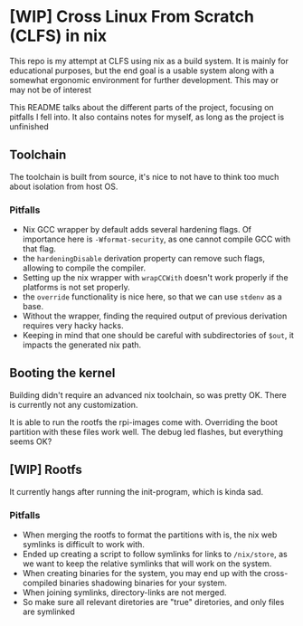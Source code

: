# [WIP] Cross Linux From Scratch (CLFS) in nix

This repo is my attempt at CLFS using nix as a build system.
It is mainly for educational purposes, but the end goal is a usable system along with a somewhat ergonomic environment for further development.
This may or may not be of interest

This README talks about the different parts of the project, focusing on pitfalls I fell into. It also contains notes for myself, as long as the project is unfinished

## Toolchain

The toolchain is built from source, it's nice to not have to think too much about isolation from host OS.

### Pitfalls

 * Nix GCC wrapper by default adds several hardening flags. Of importance here is `-Wformat-security`, as one cannot compile GCC with that flag.
  * the `hardeningDisable` derivation property can remove such flags, allowing to compile the compiler.
 * Setting up the nix wrapper with `wrapCCWith` doesn't work properly if the platforms is not set properly.
  * the `override` functionality is nice here, so that we can use `stdenv` as a base.
  * Without the wrapper, finding the required output of previous derivation requires very hacky hacks.
 * Keeping in mind that one should be careful with subdirectories of `$out`, it impacts the generated nix path.

## Booting the kernel

Building didn't require an advanced nix toolchain, so was pretty OK.
There is currently not any customization.

It is able to run the rootfs the rpi-images come with. Overriding the boot partition with these files work well.
The debug led flashes, but everything seems OK?

## [WIP] Rootfs

It currently hangs after running the init-program, which is kinda sad.

### Pitfalls

 * When merging the rootfs to format the partitions with is, the nix web symlinks is difficult to work with.
  * Ended up creating a script to follow symlinks for links to `/nix/store`, as we want to keep the relative symlinks that will work on the system.
 * When creating binaries for the system, you may end up with the cross-compiled binaries shadowing binaries for your system.
 * When joining symlinks, directory-links are not merged.
  * So make sure all relevant diretories are "true" diretories, and only files are symlinked
